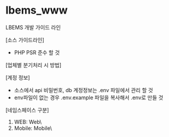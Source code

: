 # lbems_www
LBEMS 개발 가이드 라인

[소스 가이드라인]
- PHP PSR 준수 할 것

[업체별 분기처리 시 방법]

[계정 정보]
- 소스에서 api 비밀번호, db 계정정보는 .env 파일에서 관리 할 것
- env파일이 없는 경우 .env.example 파일을 복사해서 .env로 만들 것

[네임스페이스 구분]
1. WEB: Web\
2. Mobile: Mobile\